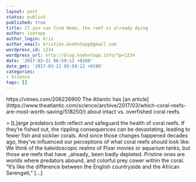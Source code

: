 ```yaml
---
layout: post
status: publish
published: true
title: If you can find Nemo, the reef is already dying
author: isotopp
author_login: kris
author_email: kristian.koehntopp@gmail.com
wordpress_id: 1234
wordpress_url: http://blog.koehntopp.info/?p=1234
date: '2017-03-21 06:59:12 +0100'
date_gmt: '2017-03-21 05:59:12 +0100'
categories:
- Science
tags: []
---
```

<p>https://vimeo.com/206226900 The Atlantic has [an article](https://www.theatlantic.com/science/archive/2017/03/which-coral-reefs-are-most-worth-saving/518250/) about intact vs. overfished coral reefs.</p>
<p>> [L]arge predators both reflect and safeguard the health of coral reefs. If they’re fished out, the rippling consequences can be devastating, leading to fewer fish and sicklier corals. And since those changes happened decades ago, they’ve influenced our perceptions of what coral reefs should look like. We think of the kaleidoscopic realms of Pixar movies or aquarium tanks, but those are reefs that have _already_ been badly depleted. Pristine ones are worlds where predators abound, and colorful prey cower within the coral. “It’s like the difference between the English countryside and the African Serengeti,” […]</p>
